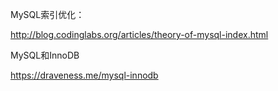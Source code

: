 MySQL索引优化：

http://blog.codinglabs.org/articles/theory-of-mysql-index.html



MySQL和InnoDB

https://draveness.me/mysql-innodb